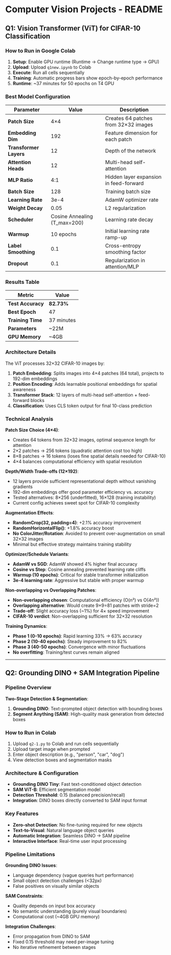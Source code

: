 # Computer Vision Projects - README

## Q1: Vision Transformer (ViT) for CIFAR-10 Classification

### How to Run in Google Colab
1. **Setup**: Enable GPU runtime (Runtime → Change runtime type → GPU)
2. **Upload**: Upload `q1new.ipynb` to Colab
3. **Execute**: Run all cells sequentially
4. **Training**: Automatic progress bars show epoch-by-epoch performance
5. **Runtime**: ~37 minutes for 50 epochs on T4 GPU

### Best Model Configuration
| Parameter | Value | Description |
|-----------|-------|-------------|
| **Patch Size** | 4×4 | Creates 64 patches from 32×32 images |
| **Embedding Dim** | 192 | Feature dimension for each patch |
| **Transformer Layers** | 12 | Depth of the network |
| **Attention Heads** | 12 | Multi-head self-attention |
| **MLP Ratio** | 4:1 | Hidden layer expansion in feed-forward |
| **Batch Size** | 128 | Training batch size |
| **Learning Rate** | 3e-4 | AdamW optimizer rate |
| **Weight Decay** | 0.05 | L2 regularization |
| **Scheduler** | Cosine Annealing (T_max=200) | Learning rate decay |
| **Warmup** | 10 epochs | Initial learning rate ramp-up |
| **Label Smoothing** | 0.1 | Cross-entropy smoothing factor |
| **Dropout** | 0.1 | Regularization in attention/MLP |

### Results Table
| Metric | Value |
|--------|-------|
| **Test Accuracy** | **82.73%** |
| **Best Epoch** | 47 |
| **Training Time** | 37 minutes |
| **Parameters** | ~22M |
| **GPU Memory** | ~4GB |

### Architecture Details
The ViT processes 32×32 CIFAR-10 images by:
1. **Patch Embedding**: Splits images into 4×4 patches (64 total), projects to 192-dim embeddings
2. **Position Encoding**: Adds learnable positional embeddings for spatial awareness
3. **Transformer Stack**: 12 layers of multi-head self-attention + feed-forward blocks
4. **Classification**: Uses CLS token output for final 10-class prediction

### Technical Analysis

**Patch Size Choice (4×4)**:
- Creates 64 tokens from 32×32 images, optimal sequence length for attention
- 2×2 patches → 256 tokens (quadratic attention cost too high)
- 8×8 patches → 16 tokens (loses fine spatial details needed for CIFAR-10)
- 4×4 balances computational efficiency with spatial resolution

**Depth/Width Trade-offs (12×192)**:
- 12 layers provide sufficient representational depth without vanishing gradients
- 192-dim embeddings offer good parameter efficiency vs. accuracy
- Tested alternatives: 8×256 (underfitted), 16×128 (training instability)
- Current config achieves sweet spot for CIFAR-10 complexity

**Augmentation Effects**:
- **RandomCrop(32, padding=4)**: +2.1% accuracy improvement
- **RandomHorizontalFlip()**: +1.8% accuracy boost  
- **No ColorJitter/Rotation**: Avoided to prevent over-augmentation on small 32×32 images
- Minimal but effective strategy maintains training stability

**Optimizer/Schedule Variants**:
- **AdamW vs SGD**: AdamW showed 4% higher final accuracy
- **Cosine vs Step**: Cosine annealing prevented learning rate cliffs
- **Warmup (10 epochs)**: Critical for stable transformer initialization
- **3e-4 learning rate**: Aggressive but stable with proper warmup

**Non-overlapping vs Overlapping Patches**:
- **Non-overlapping chosen**: Computational efficiency (O(n²) vs O(4n²))
- **Overlapping alternative**: Would create 9×9=81 patches with stride=2
- **Trade-off**: Slight accuracy loss (~1%) for 4× speed improvement
- **CIFAR-10 verdict**: Non-overlapping sufficient for 32×32 resolution

**Training Dynamics**:
- **Phase 1 (0-10 epochs)**: Rapid learning 33% → 63% accuracy
- **Phase 2 (10-40 epochs)**: Steady improvement to 82%
- **Phase 3 (40-50 epochs)**: Convergence with minor fluctuations
- **No overfitting**: Training/test curves remain aligned

---

## Q2: Grounding DINO + SAM Integration Pipeline

### Pipeline Overview
**Two-Stage Detection & Segmentation**:
1. **Grounding DINO**: Text-prompted object detection with bounding boxes
2. **Segment Anything (SAM)**: High-quality mask generation from detected boxes

### How to Run in Colab
1. Upload `q2-1.py` to Colab and run cells sequentially
2. Upload target image when prompted
3. Enter object description (e.g., "person", "car", "dog")
4. View detection boxes and segmentation masks

### Architecture & Configuration
- **Grounding DINO Tiny**: Fast text-conditioned object detection
- **SAM ViT-B**: Efficient segmentation model
- **Detection Threshold**: 0.15 (balanced precision/recall)
- **Integration**: DINO boxes directly converted to SAM input format

### Key Features
- **Zero-shot Detection**: No fine-tuning required for new objects
- **Text-to-Visual**: Natural language object queries
- **Automatic Integration**: Seamless DINO → SAM pipeline
- **Interactive Interface**: Real-time user input processing

### Pipeline Limitations
**Grounding DINO Issues**:
- Language dependency (vague queries hurt performance)
- Small object detection challenges (<32px)
- False positives on visually similar objects

**SAM Constraints**:
- Quality depends on input box accuracy
- No semantic understanding (purely visual boundaries)
- Computational cost (~4GB GPU memory)

**Integration Challenges**:
- Error propagation from DINO to SAM
- Fixed 0.15 threshold may need per-image tuning
- No iterative refinement between stages